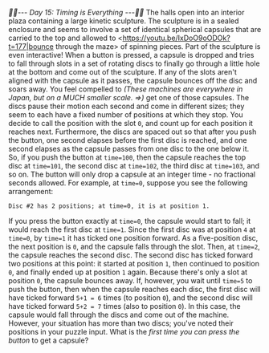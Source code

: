 *:calendar::calendar:--- Day 15: Timing is Everything ---:calendar::calendar:*
The halls open into an interior plaza containing a large kinetic sculpture. The sculpture is in a sealed enclosure and seems to involve a set of identical spherical capsules that are carried to the top and allowed to <https://youtu.be/IxDoO9oODOk?t=177|bounce through the maze> of spinning pieces.
Part of the sculpture is even interactive! When a button is pressed, a capsule is dropped and tries to fall through slots in a set of rotating discs to finally go through a little hole at the bottom and come out of the sculpture. If any of the slots aren't aligned with the capsule as it passes, the capsule bounces off the disc and soars away. You feel compelled to _(These machines are everywhere in Japan, but on a MUCH smaller scale. =>)_ get one of those capsules.
The discs pause their motion each second and come in different sizes; they seem to each have a fixed number of positions at which they stop.  You decide to call the position with the slot `0`, and count up for each position it reaches next.
Furthermore, the discs are spaced out so that after you push the button, one second elapses before the first disc is reached, and one second elapses as the capsule passes from one disc to the one below it.  So, if you push the button at `time=100`, then the capsule reaches the top disc at `time=101`, the second disc at `time=102`, the third disc at `time=103`, and so on.
The button will only drop a capsule at an integer time - no fractional seconds allowed.
For example, at `time=0`, suppose you see the following arrangement:
```Disc #1 has 5 positions; at time=0, it is at position 4.
Disc #2 has 2 positions; at time=0, it is at position 1.
```
If you press the button exactly at `time=0`, the capsule would start to fall; it would reach the first disc at `time=1`. Since the first disc was at position `4` at `time=0`, by `time=1` it has ticked one position forward.  As a five-position disc, the next position is `0`, and the capsule falls through the slot.
Then, at `time=2`, the capsule reaches the second disc. The second disc has ticked forward two positions at this point: it started at position `1`, then continued to position `0`, and finally ended up at position `1` again.  Because there's only a slot at position `0`, the capsule bounces away.
If, however, you wait until `time=5` to push the button, then when the capsule reaches each disc, the first disc will have ticked forward `5+1 = 6` times (to position `0`), and the second disc will have ticked forward `5+2 = 7` times (also to position `0`). In this case, the capsule would fall through the discs and come out of the machine.
However, your situation has more than two discs; you've noted their positions in your puzzle input. What is the *first time you can press the button* to get a capsule?
